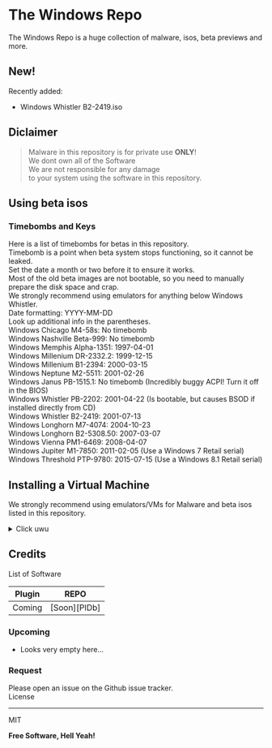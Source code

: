 
<h1 class="code-line" data-line-start=0 data-line-end=1><a id="The_Windows_Repo_0"></a>The Windows Repo</h1>
<p class="has-line-data" data-line-start="1" data-line-end="2">The Windows Repo is a huge collection of malware, isos, beta previews and more.</p>
<h2 class="code-line" data-line-start=2 data-line-end=3><a id="New_2"></a>New!</h2>
<p class="has-line-data" data-line-start="3" data-line-end="4">Recently added:</p>
<ul>
<li class="has-line-data" data-line-start="4" data-line-end="5">Windows Whistler B2-2419.iso</li>
</ul>
<h2 class="code-line" data-line-start=5 data-line-end=6><a id="Diclaimer_5"></a>Diclaimer</h2>
<blockquote>
<p class="has-line-data" data-line-start="6" data-line-end="10">Malware in this repository is for private use <strong>ONLY</strong>!<br>
We dont own all of the Software<br>
We are not responsible for any damage<br>
to your system using the software in this repository.</p>
</blockquote>
<h2 class="code-line" data-line-start=10 data-line-end=11><a id="Using_beta_isos_10"></a>Using beta isos</h2>
<h3 class="code-line" data-line-start=11 data-line-end=12><a id="Timebombs_and_Keys_11"></a>Timebombs and Keys</h3>
<p class="has-line-data" data-line-start="12" data-line-end="33">Here is a list of timebombs for betas in this repository.<br>
Timebomb is a point when beta system stops functioning, so it cannot be leaked.<br>
Set the date a month or two before it to ensure it works.<br>
Most of the old beta images are not bootable, so you need to manually prepare the disk space and crap.<br>
We strongly recommend using emulators for anything below Windows Whistler.<br>
Date formatting: YYYY-MM-DD<br>
Look up additional info in the parentheses.<br>
Windows Chicago M4-58s: No timebomb<br>
Windows Nashville Beta-999: No timebomb<br>
Windows Memphis Alpha-1351: 1997-04-01<br>
Windows Millenium DR-2332.2: 1999-12-15 <br>
Windows Millenium B1-2394: 2000-03-15 <br>
Windows Neptune M2-5511: 2001-02-26 <br>
Windows Janus PB-1515.1: No timebomb (Incredibly buggy ACPI! Turn it off in the BIOS)<br>
Windows Whistler PB-2202: 2001-04-22 (Is bootable, but causes BSOD if installed directly from CD)<br>
Windows Whistler B2-2419: 2001-07-13 <br>
Windows Longhorn M7-4074: 2004-10-23 <br>
Windows Longhorn B2-5308.50: 2007-03-07 <br>
Windows Vienna PM1-6469: 2008-04-07<br>
Windows Jupiter M1-7850: 2011-02-05 (Use a Windows 7 Retail serial)<br>
Windows Threshold PTP-9780: 2015-07-15 (Use a Windows 8.1 Retail serial)</p>
<h2 class="code-line" data-line-start=33 data-line-end=34><a id="Installing_a_Virtual_Machine_33"></a>Installing a Virtual Machine</h2>
<p class="has-line-data" data-line-start="34" data-line-end="35">We strongly recommend using emulators/VMs for Malware and beta isos listed in this repository.</p>
<details>
    <summary>Click uwu</summary>
<h4 class="code-line" data-line-start=38 data-line-end=39><a id="Using_Virtualbox_on_Windows_38"></a>Using Virtualbox on Windows</h4>
<pre><code class="has-line-data" data-line-start="40" data-line-end="94" class="language-sh">Open the VirtualBox website. Go to https://www.virtualbox.org/ <span class="hljs-keyword">in</span> your computer<span class="hljs-string">'s Internet browser. This is the website from which you'</span>ll download the VirtualBox setup file.

Click <span class="hljs-string">"Download VirtualBox"</span>. It<span class="hljs-string">'s a blue button in the middle of the page. Doing so will open the downloads page.

Click "Windows hosts". You'</span>ll see this link below the <span class="hljs-string">"VirtualBox 5.2.8 platform packages"</span> heading. The VirtualBox EXE file will begin downloading onto your computer.

Open the VirtualBox EXE file. Go to the location to <span class="hljs-built_in">which</span> the EXE file downloaded and double-click the file. Doing so will open the VirtualBox installation window.

Navigate through the installation prompts. Do the following:
Click Next on the first three pages.
Click Yes when prompted.
Click Install
Click Yes when prompted.

Install the Drivers.

Click Finish when prompted. It<span class="hljs-string">'s in the lower-right side of the window. Doing so will close the installation window and open VirtualBox. Now that you'</span>ve installed and opened VirtualBox, you can create a virtual machine <span class="hljs-keyword">in</span> order to run any operating system on your PC.
Make sure that you don<span class="hljs-string">'t uncheck the "Start" box before doing this.


Gather your installation disc(s) or files. When creating a virtual machine, you will need to install the operating system just like you would on a regular computer. This means that you will need the installation disc(s) for the operating system you want to install on the virtual machine.
You can also install an operating system by using its ISO file.

Click "New". This will open the wizard that will guide you through the process to create your first virtual machine.

Identify the operating system. On the first screen of the wizard, you will be asked to give the new virtual machine a name as well as choose what operating system you will be installing. Choose the type of operating system from the "Type" menu, and then choose which version you are installing from the "Version" menu.
For example, if you are installing Windows 7, choose "Microsoft Windows" from the Type menu, and then "Windows 7" from the Version menu.
If you are installing the 64-bit version of the operating system, make sure to choose the 64-bit version from the Version menu.

Click "Next". It'</span>s at the bottom of the window.

Set the amount of RAM. You will need to designate how much of your computer<span class="hljs-string">'s RAM will be allocated to your virtual machine. VirtualBox will automatically choose the recommended minimum amount for the operating system you selected, but you can increase or decrease this if you'</span>d like.
You can only go as high as the amount of RAM physically installed <span class="hljs-keyword">in</span> your system.
It is not recommended that you <span class="hljs-built_in">set</span> it to the max amount, as there won<span class="hljs-string">'t be any left for your regular operating system to use when the virtual machine is running.

Click "Next"

Create a virtual hard drive. Select a virtual hard drive option and click Create, then click through the prompts and click Create again. Your virtual machine will need a virtual hard drive in order to install the operating system and any programs.
Make sure that the virtual hard drive has at least enough space to install the operating system. Check the specifications for your operating system to see how much space you should allocate at minimum.
Remember that any programs you install will also take up space on your virtual hard drive, so plan accordingly.
The most common format for virtual hard drives is VDI (VirtualBox Disk Image).


Start the operating system installation. Once the virtual machine has been configured, the wizard will close and you will be taken back to the VirtualBox main window. Double-click your new machine in the left menu, then do one of the following:
If you are installing from a disc, insert it into your computer, click the "Host drive" drop-down box and click the correct drive letter from the drop-down menu.
If you are installing from an image file, click the folder-shaped icon to browse through your computer for the installation image file.

Click Start. It'</span>s at the bottom of the window. This will prompt VirtualBox to begin reading your disk or file.

Install the operating system.

Boot up your virtual machine. Once the operating system is installed, your virtual machine is ready to go. Simply double-click the name of your virtual machine <span class="hljs-keyword">in</span> the left menu of the VirtualBox main page to start it up. The virtual computer will boot and load into the operating system that you installed.
Your virtual machine will run <span class="hljs-keyword">in</span> a window. Whenever the virtual machine window has focus, any keystrokes or mouse clicks will affect the virtual machine and not your physical computer.
</code></pre>
<h4 class="code-line" data-line-start=96 data-line-end=97><a id="Using_Virtualbox_on_Mac_96"></a>Using Virtualbox on Mac</h4>
<pre><code class="has-line-data" data-line-start="98" data-line-end="153" class="language-sh">Open the VirtualBox website. Go to https://www.virtualbox.org/ <span class="hljs-keyword">in</span> your Mac<span class="hljs-string">'s Internet browser. This is the website from which you'</span>ll download the VirtualBox DMG file.

Click <span class="hljs-string">"Download VirtualBox"</span>. It<span class="hljs-string">'s a blue button in the middle of the page. Doing so will open the downloads page.

Click the OS X hosts link. You'</span>ll find this option <span class="hljs-keyword">in</span> the middle of the downloads page. The VirtualBox DMG file will begin downloading onto your Mac.

Open the <span class="hljs-string">"VirtualBox"</span> DMG file. Once the VirtualBox DMG finishes downloading, double-click the file to open it.


Double-click the <span class="hljs-string">"VirtualBox.pkg"</span> icon. It<span class="hljs-string">'s a brown box-shaped icon in the upper-left corner of the window. Doing so will prompt VirtualBox'</span>s installation window to open.

Navigate through the installation prompts. Click Continue when prompted, <span class="hljs-keyword">then</span> <span class="hljs-keyword">do</span> the following:
Click Continue <span class="hljs-keyword">in</span> the bottom-right corner of the window.
Click Install <span class="hljs-keyword">in</span> the bottom-right corner of the window.
Enter your Mac user password when prompted.
Click Install Software

Wait <span class="hljs-keyword">for</span> the installation to complete. Once you<span class="hljs-string">'re prompted to click Close in the bottom-right corner of the window, you'</span>ve successfully installed VirtualBox on your Mac.

Open VirtualBox. Click Spotlight , <span class="hljs-built_in">type</span> <span class="hljs-keyword">in</span> virtualbox, and double-click VirtualBox <span class="hljs-keyword">in</span> the resulting drop-down menu. Now that you<span class="hljs-string">'ve installed and opened VirtualBox, you can create a virtual machine in order to run any operating system on your Mac.

Gather your installation disc(s) or files. When creating a virtual machine, you will need to install the operating system just like you would on a regular computer. This means that you will need the installation disc(s) for the operating system you want to install on the virtual machine.
You can also install an operating system by using its ISO file.

Click "New". This will open the wizard that will guide you through the process to create your first virtual machine.

Identify the operating system. On the first screen of the wizard, you will be asked to give the new virtual machine a name as well as choose what operating system you will be installing. Choose the type of operating system from the "Type" menu, and then choose which version you are installing from the "Version" menu.
For example, if you are installing Windows 7, choose "Microsoft Windows" from the Type menu, and then "Windows 7" from the Version menu.
If you are installing the 64-bit version of the operating system, make sure to choose the 64-bit version from the Version menu.

Click "Next". It'</span>s at the bottom of the window.

Set the amount of RAM. You will need to designate how much of your computer<span class="hljs-string">'s RAM will be allocated to your virtual machine. VirtualBox will automatically choose the recommended minimum amount for the operating system you selected, but you can increase or decrease this if you'</span>d like.
You can only go as high as the amount of RAM physically installed <span class="hljs-keyword">in</span> your system.
It is not recommended that you <span class="hljs-built_in">set</span> it to the max amount, as there won<span class="hljs-string">'t be any left for your regular operating system to use when the virtual machine is running.

Click "Next"

Create a virtual hard drive. Select a virtual hard drive option and click Create, then click through the prompts and click Create again. Your virtual machine will need a virtual hard drive in order to install the operating system and any programs.
Make sure that the virtual hard drive has at least enough space to install the operating system. Check the specifications for your operating system to see how much space you should allocate at minimum.
Remember that any programs you install will also take up space on your virtual hard drive, so plan accordingly.
The most common format for virtual hard drives is VDI (VirtualBox Disk Image).


Start the operating system installation. Once the virtual machine has been configured, the wizard will close and you will be taken back to the VirtualBox main window. Double-click your new machine in the left menu, then do one of the following:
If you are installing from a disc, insert it into your computer, click the "Host drive" drop-down box and click the correct drive letter from the drop-down menu.
If you are installing from an image file, click the folder-shaped icon to browse through your computer for the installation image file.

Click Start. It'</span>s at the bottom of the window. This will prompt VirtualBox to begin reading your disk or file.

Install the operating system.

Boot up your virtual machine. Once the operating system is installed, your virtual machine is ready to go. Simply double-click the name of your virtual machine <span class="hljs-keyword">in</span> the left menu of the VirtualBox main page to start it up. The virtual computer will boot and load into the operating system that you installed.
Your virtual machine will run <span class="hljs-keyword">in</span> a window. Whenever the virtual machine window has focus, any keystrokes or mouse clicks will affect the virtual machine and not your physical computer.
</code></pre>
<h4 class="code-line" data-line-start=153 data-line-end=154><a id="Using_VMWare_on_Windows_153"></a>Using VMWare on Windows</h4>
<pre><code class="has-line-data" data-line-start="155" data-line-end="199" class="language-sh">Make sure your computer meets the system requirements. Because you will be running an operating system from within your own operating system, VMware Workstation has fairly high system requirements. If you don’t meet these, you may not be able to run VMware effectively.
You must have a <span class="hljs-number">64</span>-bit processor.
VMware supports Windows and Linux operating systems.
You must have enough memory to run your operating system, the virtual operating system, and any programs inside that operating system. <span class="hljs-number">1</span> GB is the minimum, but <span class="hljs-number">3</span> or more is recommended.
You must have a <span class="hljs-number">16</span>-bit or <span class="hljs-number">32</span>-bit display adapter. <span class="hljs-number">3</span>D effects will most likely not work well inside the virtual operating system, so gaming is not always efficient.
You need at least <span class="hljs-number">1.5</span> GB of free space to install VMware Workstation, along with at least <span class="hljs-number">1</span> GB per operating system that you install.

Download the VMware software. You can download the VMware installer from the Download Center on the VMware website. Select the newest version and click the link <span class="hljs-keyword">for</span> the installer. You will need to login with your VMware username.
You will be asked to <span class="hljs-built_in">read</span> and review the license agreement before you can download the file.
You can only have one version of VMware Workstation installed at a time.


Install VMware Workstation. Once you have downloaded the file, right-click on the file and select “Run as administrator”.
You will be asked to review the license again.
Most users can use the Typical installation option.
At the end of the installation, you will be prompted <span class="hljs-keyword">for</span> your license key.
Once the installation is finished, restart the computer.

Open VMware. Installing a virtual operating system is much like installing it on a regular PC. You will need to have the installation disc or ISO image as well as any necessary licenses <span class="hljs-keyword">for</span> the operating system that you want to install.
You can install most distributions of Linux as well as any version of Windows.

Click File. Select New Virtual Machine and <span class="hljs-keyword">then</span> choose Typical. VMware will prompt you <span class="hljs-keyword">for</span> the installation media. If it recognizes the operating system, it will <span class="hljs-built_in">enable</span> Easy Installation:
Physical disc – Insert the installation disc <span class="hljs-keyword">for</span> the operating system you want to install and <span class="hljs-keyword">then</span> select the drive <span class="hljs-keyword">in</span> VMware.
ISO image – Browse to the location of the ISO file on your computer.
Install operating system later. This will create a blank virtual disk. You will need to manually install the operating system later.

Enter <span class="hljs-keyword">in</span> the details <span class="hljs-keyword">for</span> the operating system. For Windows and other licensed operating systems, you will need to enter your product key. You will also need to enter your preferred username and a password <span class="hljs-keyword">if</span> you want one.
If you are not using Easy Install, you will need to browse the list <span class="hljs-keyword">for</span> the operating system you are installing.

Name your virtual machine. The name will <span class="hljs-built_in">help</span> you identify it on your physical computer. It will also <span class="hljs-built_in">help</span> distinguish between multiple virtual computers running different operating systems.

Set the disk size. You can allocate any amount of free space on your computer to the virtual machine to act as the installed operating system’s hard drive. Make sure to <span class="hljs-built_in">set</span> enough to install any programs that you want to run <span class="hljs-keyword">in</span> the virtual machine.

Customize your virtual machine’s virtual hardware. You can <span class="hljs-built_in">set</span> the virtual machine to <span class="hljs-built_in">emulate</span> specific hardware by clicking the “Customize Hardware” button. This can be useful <span class="hljs-keyword">if</span> you are trying to run an older program that only supports certain hardware. Setting this is optional.

Install the selected Software.

Wait <span class="hljs-keyword">for</span> your installation to complete. Once you’ve powered on the virtual machine <span class="hljs-keyword">for</span> the first time, the operating system will begin to install automatically. If you provided all of the correct information during the setup of the virtual machine, <span class="hljs-keyword">then</span> you should not have to <span class="hljs-keyword">do</span> anything.
If you didn’t enter your product key or create a username during the virtual machine setup, you will most likely be prompted during the installation of the operating system.

[WINDOWS]
Check that VMware Tools is installed. Once the operating system is installed, the program VMware Tools should be automatically installed. Check that it appears on the desktop or <span class="hljs-keyword">in</span> the program files <span class="hljs-keyword">for</span> the newly installed operating system.
VMware tools are configuration options <span class="hljs-keyword">for</span> your virtual machine, and keeps your virtual machine up to date with any software changes.
</code></pre></details>
<h2 class="code-line" data-line-start=200 data-line-end=201><a id="Credits_200"></a>Credits</h2>
<p class="has-line-data" data-line-start="201" data-line-end="202">List of Software</p>
<table class="table table-striped table-bordered">
<thead>
<tr>
<th>Plugin</th>
<th>REPO</th>
</tr>
</thead>
<tbody>
<tr>
<td>Coming</td>
<td>[Soon][PlDb]</td>
</tr>
</tbody>
</table>
<h3 class="code-line" data-line-start=205 data-line-end=206><a id="Upcoming_205"></a>Upcoming</h3>
<ul>
<li class="has-line-data" data-line-start="206" data-line-end="207">Looks very empty here…</li>
</ul>
<h3 class="code-line" data-line-start=207 data-line-end=208><a id="Request_207"></a>Request</h3>
<p class="has-line-data" data-line-start="208" data-line-end="210">Please open an issue on the Github issue tracker.<br>
License</p>
<hr>
<p class="has-line-data" data-line-start="211" data-line-end="212">MIT</p>
<p class="has-line-data" data-line-start="213" data-line-end="214"><strong>Free Software, Hell Yeah!</strong></p>
</body></html>
